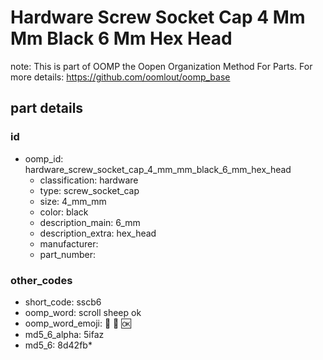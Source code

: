 # Hardware Screw Socket Cap 4 Mm Mm Black 6 Mm Hex Head  

note: This is part of OOMP the Oopen Organization Method For Parts. For more details: https://github.com/oomlout/oomp_base

##  part details





### id
* oomp_id: hardware_screw_socket_cap_4_mm_mm_black_6_mm_hex_head
  * classification: hardware
  * type: screw_socket_cap
  * size: 4_mm_mm
  * color: black
  * description_main: 6_mm
  * description_extra: hex_head
  * manufacturer: 
  * part_number: 

### other_codes
* short_code: sscb6
* oomp_word: scroll sheep ok
* oomp_word_emoji: :scroll: :sheep: :ok:
* md5_6_alpha: 5ifaz
* md5_6: 8d42fb* 